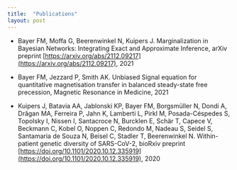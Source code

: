 ```yaml
---
title:  "Publications"
layout: post
---
```


* Bayer FM, Moffa G, Beerenwinkel N, Kuipers J. Marginalization in Bayesian Networks: Integrating Exact and Approximate Inference, arXiv preprint [https://arxiv.org/abs/2112.09217](https://arxiv.org/abs/2112.09217), 2021

* Bayer FM, Jezzard P, Smith AK. Unbiased Signal equation for quantitative magnetisation transfer in balanced steady-state free precession, Magnetic Resonance in Medicine, 2021

* Kuipers J, Batavia AA, Jablonski KP, Bayer FM, Borgsmüller N, Dondi A, Drăgan MA, Ferreira P, Jahn K, Lamberti L, Pirkl M, Posada-Céspedes S, Topolsky I, Nissen I, Santacroce N, Burcklen E, Schär T, Capece V, Beckmann C, Kobel O, Noppen C, Redondo M, Nadeau S, Seidel S, Santamaria de Souza N, Beisel C, Stadler T, Beerenwinkel N. Within-patient genetic diversity of SARS-CoV-2, bioRxiv preprint [https://doi.org/10.1101/2020.10.12.335919](https://doi.org/10.1101/2020.10.12.335919), 2020
